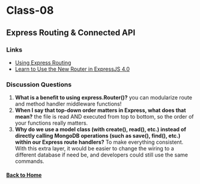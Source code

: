 # Class-08
## Express Routing & Connected API


### Links
- [Using Express Routing](https://expressjs.com/en/guide/routing.html)
- [Learn to Use the New Router in ExpressJS 4.0](https://scotch.io/tutorials/learn-to-use-the-new-router-in-expressjs-4)


### Discussion Questions
1. **What is a benefit to using express.Router()?** you can modularize route and method handler middleware functions!
2. **When I say that top-down order matters in Express, what does that mean?** the file is read AND executed from top to bottom, so the order of your functions really matters.
3. **Why do we use a model class (with create(), read(), etc.) instead of directly calling MongoDB operations (such as save(), find(), etc.) within our Express route handlers?** To make everything consistent. With this extra layer, it would be easier to change the wiring to a different database if need be, and developers could still use the same commands.


#### [Back to Home](README.md)